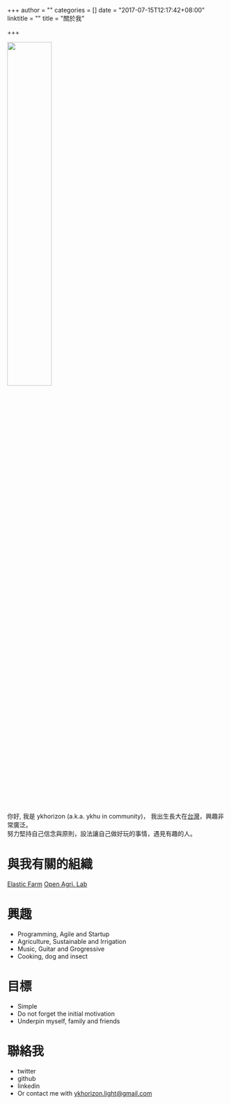 +++
author = ""
categories = []
date = "2017-07-15T12:17:42+08:00"
linktitle = ""
title = "關於我"

+++

<img src="/content_img/about/me2.jpg" style="width:45%" > 

你好, 我是 ykhorizon (a.k.a. ykhu in community)，
我出生長大在[台灣](https://en.wikipedia.org/wiki/Taiwan)，興趣非常廣泛。<br/>
努力堅持自己信念與原則，設法讓自己做好玩的事情，遇見有趣的人。

# 與我有關的組織
[Elastic Farm]()
[Open Agri. Lab](http://172.104.110.168/)

# 興趣 

- Programming, Agile and Startup
- Agriculture, Sustainable and Irrigation
- Music, Guitar and Grogressive
- Cooking, dog and insect

# 目標

- Simple
- Do not forget the initial motivation
- Underpin myself, family and friends

# 聯絡我

- twitter
- github
- linkedin
- Or contact me with ykhorizon.light@gmail.com